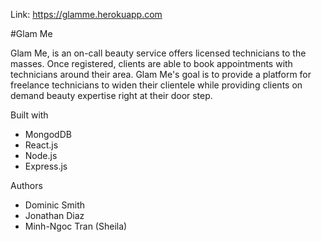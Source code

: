 Link: https://glamme.herokuapp.com

#Glam Me

Glam Me, is an on-call beauty service offers licensed technicians to the masses. Once registered, clients are able to book appointments with technicians around their area. Glam Me's goal is to provide a platform for freelance technicians to widen their clientele while providing clients on demand beauty expertise right at their door step.


Built with

* MongodDB
* React.js
* Node.js
* Express.js

Authors
* Dominic Smith
* Jonathan Diaz
* Minh-Ngoc Tran (Sheila)
